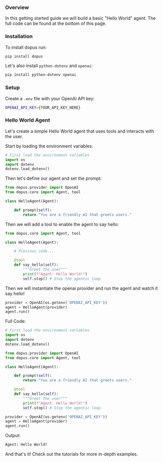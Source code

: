 ### Overview

In this getting started guide we will build a basic "Hello World" agent. The full code can be found at the bottom of this page.

### Installation

To install dopus run:

```bash
pip install dopus
```

Let's also install `python-dotenv` and `openai`:

```bash
pip install python-dotenv openai
```

### Setup

Create a `.env` file with your OpenAI API key:

```bash
OPENAI_API_KEY={YOUR_API_KEY_HERE}
```
### Hello World Agent

Let's create a simple Hello World agent that uses tools and interacts with the user. 

Start by loading the environment variables:

```python
# First load the environment variables
import os
import dotenv
dotenv.load_dotenv()
```

Then let's define our agent and set the prompt:

```python
from dopus.provider import OpenAI
from dopus.core import Agent, tool

class HelloAgent(Agent):

    def prompt(self):
        return "You are a friendly AI that greets users."
```

Then we will add a tool to enable the agent to say hello:

```python
from dopus.core import Agent, tool

class HelloAgent(Agent):

    # Previous code...

    @tool
    def say_hello(self):
        """Greet the user"""
        print(f"Agent: Hello World!")
        self.stop() # Stop the agentic loop
```

Then we will instantiate the openai provider and 
run the agent and watch it say hello!

```python
provider = OpenAI(os.getenv('OPENAI_API_KEY'))
agent = HelloAgent(provider)
agent.run()
```

Full Code:

```python
# First load the environment variables
import os
import dotenv
dotenv.load_dotenv()

from dopus.provider import OpenAI
from dopus.core import Agent, tool

class HelloAgent(Agent):

    def prompt(self):
        return "You are a friendly AI that greets users."

    @tool
    def say_hello(self):
        """Greet the user"""
        print(f"Agent: Hello World!")
        self.stop() # Stop the agentic loop

provider = OpenAI(os.getenv('OPENAI_API_KEY'))
agent = HelloAgent(provider)
agent.run()
```
Output:
```bash
Agent: Hello World!
```

And that's it! Check out the tutorials for more in-depth examples.